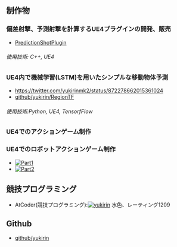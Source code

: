
## 制作物
### 偏差射撃、予測射撃を計算するUE4プラグインの開発、販売
  - [PredictionShotPlugin](https://www.unrealengine.com/marketplace/ja/product/prediction-shot-plugin)
###### 使用技術: C++, UE4

### UE4内で機械学習(LSTM)を用いたシンプルな移動物体予測
 - https://twitter.com/yukirinmk2/status/872278662015361024
 - [github/yukirin/RegionTF](https://github.com/yukirin/RegionTF)
###### 使用技術:Python, UE4, TensorfFlow

### UE4でのアクションゲーム制作

### UE4でのロボットアクションゲーム制作
 - [![Part1](https://img.youtube.com/vi/wh1UWnNlNKY/0.jpg)](https://www.youtube.com/watch?v=wh1UWnNlNKY)
 - [![Part2](https://img.youtube.com/vi/CeEwsBDbypM/0.jpg)](https://www.youtube.com/watch?v=CeEwsBDbypM)

## 競技プログラミング
 - AtCoder(競技プログラミング):[![yukirin](https://img.shields.io/endpoint?url=https%3A%2F%2Fatcoder-badges.now.sh%2Fapi%2Fatcoder%2Fjson%2Fyukirin)](https://atcoder.jp/users/yukirin) 水色、レーティング1209
 
## Github
 - [github/yukirin](https://github.com/yukirin)
